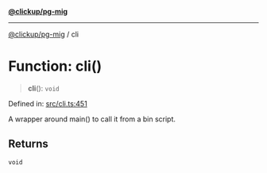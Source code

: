[**@clickup/pg-mig**](../README.md)

***

[@clickup/pg-mig](../globals.md) / cli

# Function: cli()

> **cli**(): `void`

Defined in: [src/cli.ts:451](https://github.com/clickup/pg-mig/blob/master/src/cli.ts#L451)

A wrapper around main() to call it from a bin script.

## Returns

`void`
